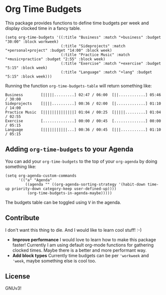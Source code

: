 # Org Time Budgets

This package provides functions to define time budgets per week and
display clocked time in a fancy table.

```elisp
(setq org-time-budgets '((:title "Business" :match "+business" :budget "30:00" :block workweek)
                         (:title "Sideprojects" :match "+personal+project" :budget "14:00" :block week)
                         (:title "Practice Music" :match "+music+practice" :budget "2:55" :block week)
                         (:title "Exercise" :match "+exercise" :budget "5:15" :block week)
                         (:title "Language" :match "+lang" :budget "5:15" :block week)))
```

Running the function `org-time-budgets-table` will return something like:

```
Business        [|||||.........] 02:47 / 06:00  [||............] 05:46 / 30:00
Sideprojects    [||||..........] 00:36 / 02:00  [|.............] 01:10 / 14:00
Practice Music  [||||||||||||||] 01:04 / 00:25  [|||||.........] 01:04 / 02:55
Exercise        [..............] 00:00 / 00:45  [..............] 00:00 / 05:15
Language        [|||||||||||...] 00:36 / 00:45  [|||...........] 01:10 / 05:15
```

## Adding `org-time-budgets` to your Agenda

You can add your `org-time-budgets` to the top of your `org-agenda` by
doing something like:

```elisp
(setq org-agenda-custom-commands
      '(("a" "Agenda"
         ((agenda "" ((org-agenda-sorting-strategy '(habit-down time-up priority-down category-keep user-defined-up))))
          (org-time-budgets-in-agenda-maybe)))))
```

The budgets table can be toggled using <kbd>V</kbd> in the agenda.

## Contribute

I don't want this thing to die. And I would like to learn cool stuff! :-)

* **Improve performance**
  I would love to learn how to make this package faster!
  Currently I am using default org-mode functions for gathering
  clocked times. Maybe there is a better and more performant way.
* **Add block types**
  Currently time budgets can be per `'workweek` and `'week`, maybe
  something else is cool too.

## License

GNUv3!
